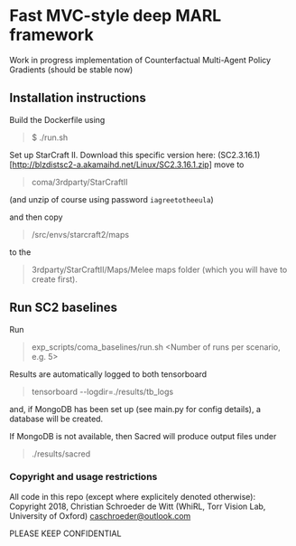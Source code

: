 # Fast MVC-style deep MARL framework

Work in progress implementation of Counterfactual Multi-Agent Policy Gradients
(should be stable now)

## Installation instructions

Build the Dockerfile using 
> $ ./run.sh

Set up StarCraft II. Download this specific version here:
(SC2.3.16.1)[http://blzdistsc2-a.akamaihd.net/Linux/SC2.3.16.1.zip]
move to 
> coma/3rdparty/StarCraftII

(and unzip of course using password `iagreetotheeula`)

and then copy 
> /src/envs/starcraft2/maps

to the 

> 3rdparty/StarCraftII/Maps/Melee 
maps folder (which you will have to create first).

## Run SC2 baselines

Run 

> exp_scripts/coma_baselines/run.sh <Number of runs per scenario, e.g. 5>

Results are automatically logged to both tensorboard

> tensorboard --logdir=./results/tb_logs

and, if MongoDB has been set up (see main.py for config details), a database will be created.

If MongoDB is not available, then Sacred will produce output files under

> ./results/sacred

### Copyright and usage restrictions

All code in this repo (except where explicitely denoted otherwise):
Copyright 2018, Christian Schroeder de Witt (WhiRL, Torr Vision Lab, University of Oxford)
caschroeder@outlook.com

PLEASE KEEP CONFIDENTIAL

